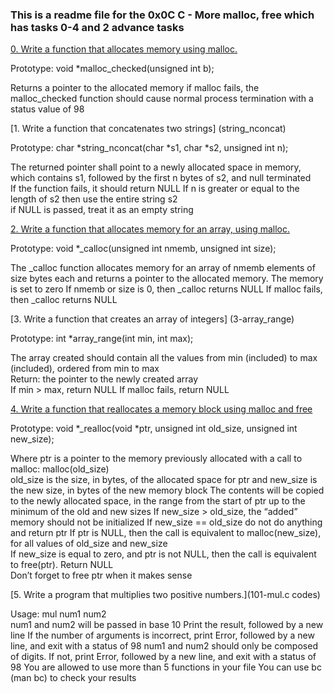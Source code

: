### This is a readme file for the 0x0C C - More malloc, free which has tasks 0-4 and 2 advance tasks
		
[0. Write a function that allocates memory using malloc.]( 0-malloc_checked.c)
		
Prototype: void *malloc_checked(unsigned int b);

Returns a pointer to the allocated memory
if malloc fails, the malloc_checked function should cause normal process termination with a status value of 98
		
[1. Write a function that concatenates two strings] (string_nconcat)
		
		
Prototype: char *string_nconcat(char *s1, char *s2, unsigned int n);

The returned pointer shall point to a newly allocated space in memory, which contains s1, followed by the first n bytes of s2, and null terminated	
If the function fails, it should return NULL
If n is greater or equal to the length of s2 then use the entire string s2		
if NULL is passed, treat it as an empty string
		
[2. Write a function that allocates memory for an array, using malloc.](calloc)
				
Prototype: void *_calloc(unsigned int nmemb, unsigned int size);
		
The _calloc function allocates memory for an array of nmemb elements of size bytes each and returns a pointer to the allocated memory.
The memory is set to zero
If nmemb or size is 0, then _calloc returns NULL
If malloc fails, then _calloc returns NULL
	
[3. Write a function that creates an array of integers] (3-array_range)

Prototype: int *array_range(int min, int max);

The array created should contain all the values from min (included) to max (included), ordered from min to max	
Return: the pointer to the newly created array		
If min > max, return NULL
If malloc fails, return NULL
		
[4. Write a function that reallocates a memory block using malloc and free](realloc.c)
						
Prototype: void *_realloc(void *ptr, unsigned int old_size, unsigned int new_size);

Where ptr is a pointer to the memory previously allocated with a call to malloc: malloc(old_size)	
old_size is the size, in bytes, of the allocated space for ptr and new_size is the new size, in bytes of the new memory block
The contents will be copied to the newly allocated space, in the range from the start of ptr up to the minimum of the old and new sizes
If new_size > old_size, the “added” memory should not be initialized
If new_size == old_size do not do anything and return ptr
If ptr is NULL, then the call is equivalent to malloc(new_size), for all values of old_size and new_size		
If new_size is equal to zero, and ptr is not NULL, then the call is equivalent to free(ptr). Return NULL		
Don’t forget to free ptr when it makes sense
		

		
[5. Write a program that multiplies two positive numbers.](101-mul.c codes)

Usage: mul num1 num2		
num1 and num2 will be passed in base 10
Print the result, followed by a new line
If the number of arguments is incorrect, print Error, followed by a new line, and exit with a status of 98
num1 and num2 should only be composed of digits. If not, print Error, followed by a new line, and exit with a status of 98
You are allowed to use more than 5 functions in your file
You can use bc (man bc) to check your results

